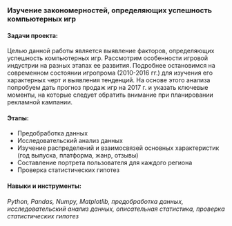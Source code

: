 ### Изучение закономерностей, определяющих успешность компьютерных игр
#### Задачи проекта:
Целью данной работы является выявление факторов, определяющих успешность компьютерных игр. Рассмотрим особенности игровой индустрии на разных этапах ее развития. Подробнее остановимся на современном состоянии игропрома (2010-2016 гг.) для изучения его характерных черт и выявления тенденций. На основе этого анализа попробуем дать прогноз продаж игр на 2017 г. и указать ключевые моменты, на которые следует обратить внимание при планировании рекламной кампании. 
#### Этапы:
- Предобработка данных
- Исследовательский анализ данных
- Изучение распределений и взаимосвязей основных характеристик (год выпуска, платформа, жанр, отзывы)
- Составление портрета пользователя для каждого региона
- Проверка статистических гипотез
#### Навыки и инструменты:
*Python, Pandas, Numpy, Matplotlib, предобработка данных, исследовательский анализ данных,
описательная статистика, проверка статистических гипотез*
